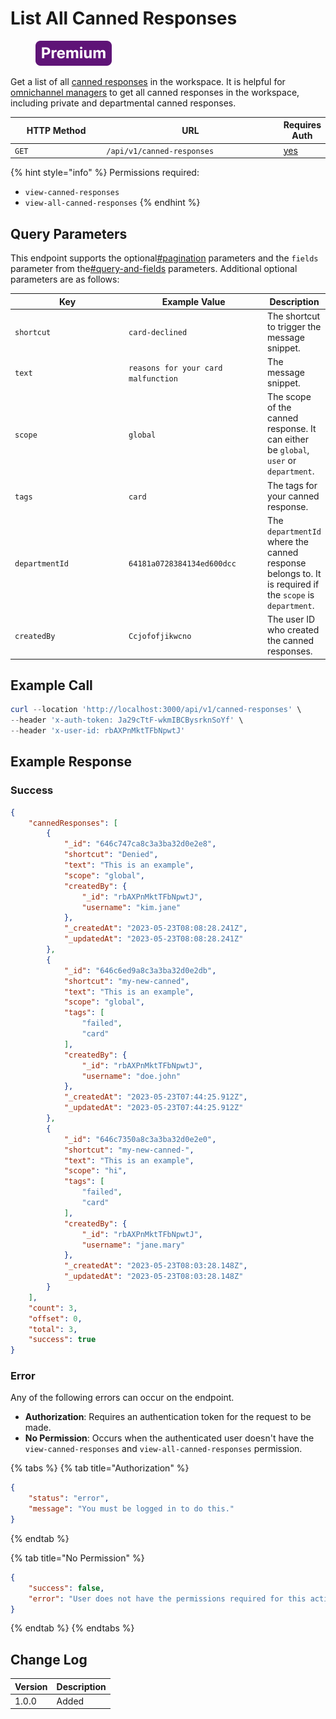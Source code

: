 # List All Canned Responses

<figure><img src="../../../../../../.gitbook/assets/Premium.svg" alt=""><figcaption></figcaption></figure>

Get a list of all [canned responses](https://docs.rocket.chat/use-rocket.chat/omnichannel/canned-responses) in the workspace. It is helpful for [omnichannel managers](https://docs.rocket.chat/use-rocket.chat/omnichannel/managers) to get all canned responses in the workspace, including private and departmental canned responses.&#x20;

<table><thead><tr><th width="163">HTTP Method</th><th width="332">URL</th><th>Requires Auth</th></tr></thead><tbody><tr><td><code>GET</code></td><td><code>/api/v1/canned-responses</code></td><td><a href="../../authentication-endpoints/">yes</a></td></tr></tbody></table>

{% hint style="info" %}
Permissions required:

* `view-canned-responses`
* `view-all-canned-responses`
{% endhint %}

## Query Parameters

This endpoint supports the optional[#pagination](../../../#pagination "mention") parameters and the `fields` parameter from the[#query-and-fields](../../../#query-and-fields "mention") parameters. Additional optional parameters are as follows:

<table><thead><tr><th width="175">Key</th><th width="211">Example Value</th><th>Description</th></tr></thead><tbody><tr><td><code>shortcut</code></td><td><code>card-declined</code></td><td>The shortcut to trigger the message snippet.</td></tr><tr><td><code>text</code></td><td><code>reasons for your card malfunction</code></td><td>The message snippet.</td></tr><tr><td><code>scope</code></td><td><code>global</code></td><td>The scope of the canned response. It can either be <code>global</code>, <code>user</code> or <code>department</code>.</td></tr><tr><td><code>tags</code></td><td><code>card</code></td><td>The tags for your canned response.</td></tr><tr><td><code>departmentId</code></td><td><code>64181a0728384134ed600dcc</code></td><td>The <code>departmentId</code> where the canned response belongs to. It is required if the <code>scope</code> is <code>department</code>.</td></tr><tr><td><code>createdBy</code></td><td><code>Ccjofofjikwcno</code></td><td>The user ID who created the canned responses.</td></tr></tbody></table>

## Example Call

```powershell
curl --location 'http://localhost:3000/api/v1/canned-responses' \
--header 'x-auth-token: Ja29cTtF-wkmIBCBysrknSoYf' \
--header 'x-user-id: rbAXPnMktTFbNpwtJ'
```

## Example Response

### Success

```json
{
    "cannedResponses": [
        {
            "_id": "646c747ca8c3a3ba32d0e2e8",
            "shortcut": "Denied",
            "text": "This is an example",
            "scope": "global",
            "createdBy": {
                "_id": "rbAXPnMktTFbNpwtJ",
                "username": "kim.jane"
            },
            "_createdAt": "2023-05-23T08:08:28.241Z",
            "_updatedAt": "2023-05-23T08:08:28.241Z"
        },
        {
            "_id": "646c6ed9a8c3a3ba32d0e2db",
            "shortcut": "my-new-canned",
            "text": "This is an example",
            "scope": "global",
            "tags": [
                "failed",
                "card"
            ],
            "createdBy": {
                "_id": "rbAXPnMktTFbNpwtJ",
                "username": "doe.john"
            },
            "_createdAt": "2023-05-23T07:44:25.912Z",
            "_updatedAt": "2023-05-23T07:44:25.912Z"
        },
        {
            "_id": "646c7350a8c3a3ba32d0e2e0",
            "shortcut": "my-new-canned-",
            "text": "This is an example",
            "scope": "hi",
            "tags": [
                "failed",
                "card"
            ],
            "createdBy": {
                "_id": "rbAXPnMktTFbNpwtJ",
                "username": "jane.mary"
            },
            "_createdAt": "2023-05-23T08:03:28.148Z",
            "_updatedAt": "2023-05-23T08:03:28.148Z"
        }
    ],
    "count": 3,
    "offset": 0,
    "total": 3,
    "success": true
}
```

### Error

Any of the following errors can occur on the endpoint.

* **Authorization**: Requires an authentication token for the request to be made.
* **No Permission**: Occurs when the authenticated user doesn't have the  `view-canned-responses` and `view-all-canned-responses` permission.

{% tabs %}
{% tab title="Authorization" %}
```json
{
    "status": "error",
    "message": "You must be logged in to do this."
}
```
{% endtab %}

{% tab title="No Permission" %}
```json
{
    "success": false,
    "error": "User does not have the permissions required for this action [error-unauthorized]"
}
```
{% endtab %}
{% endtabs %}

## Change Log

| Version | Description |
| ------- | ----------- |
| 1.0.0   | Added       |
